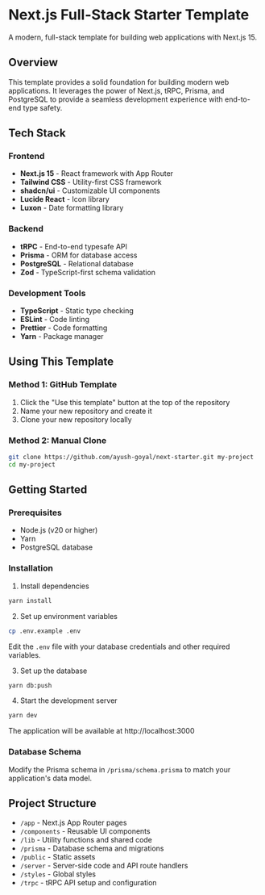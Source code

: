 # Next.js Full-Stack Starter Template

A modern, full-stack template for building web applications with Next.js 15.

## Overview

This template provides a solid foundation for building modern web applications. It leverages the power of Next.js, tRPC, Prisma, and PostgreSQL to provide a seamless development experience with end-to-end type safety.

## Tech Stack

### Frontend

- **Next.js 15** - React framework with App Router
- **Tailwind CSS** - Utility-first CSS framework
- **shadcn/ui** - Customizable UI components
- **Lucide React** - Icon library
- **Luxon** - Date formatting library

### Backend

- **tRPC** - End-to-end typesafe API
- **Prisma** - ORM for database access
- **PostgreSQL** - Relational database
- **Zod** - TypeScript-first schema validation

### Development Tools

- **TypeScript** - Static type checking
- **ESLint** - Code linting
- **Prettier** - Code formatting
- **Yarn** - Package manager

## Using This Template

### Method 1: GitHub Template

1. Click the "Use this template" button at the top of the repository
2. Name your new repository and create it
3. Clone your new repository locally

### Method 2: Manual Clone

```bash
git clone https://github.com/ayush-goyal/next-starter.git my-project
cd my-project
```

## Getting Started

### Prerequisites

- Node.js (v20 or higher)
- Yarn
- PostgreSQL database

### Installation

1. Install dependencies

```bash
yarn install
```

2. Set up environment variables

```bash
cp .env.example .env
```

Edit the `.env` file with your database credentials and other required variables.

3. Set up the database

```bash
yarn db:push
```

4. Start the development server

```bash
yarn dev
```

The application will be available at http://localhost:3000

### Database Schema

Modify the Prisma schema in `/prisma/schema.prisma` to match your application's data model.

## Project Structure

- `/app` - Next.js App Router pages
- `/components` - Reusable UI components
- `/lib` - Utility functions and shared code
- `/prisma` - Database schema and migrations
- `/public` - Static assets
- `/server` - Server-side code and API route handlers
- `/styles` - Global styles
- `/trpc` - tRPC API setup and configuration
